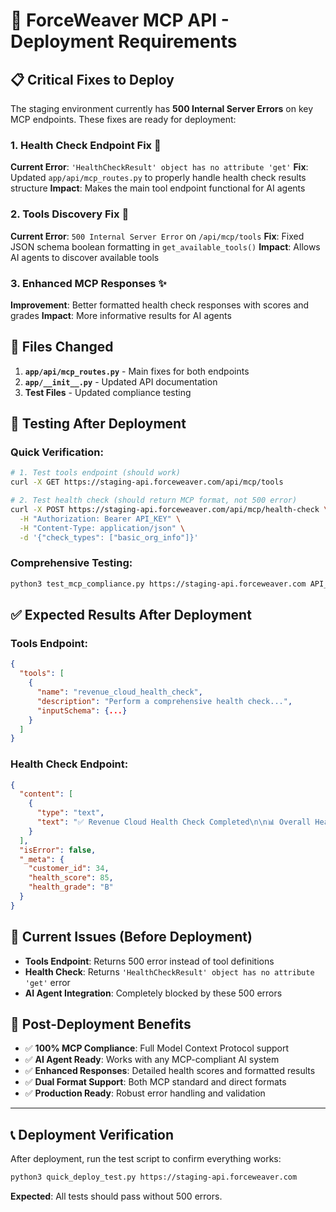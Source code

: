 # 🚀 ForceWeaver MCP API - Deployment Requirements

## 📋 **Critical Fixes to Deploy**

The staging environment currently has **500 Internal Server Errors** on key MCP endpoints. These fixes are ready for deployment:

### **1. Health Check Endpoint Fix** 🔧
**Current Error**: `'HealthCheckResult' object has no attribute 'get'`
**Fix**: Updated `app/api/mcp_routes.py` to properly handle health check results structure
**Impact**: Makes the main tool endpoint functional for AI agents

### **2. Tools Discovery Fix** 🔧  
**Current Error**: `500 Internal Server Error` on `/api/mcp/tools`
**Fix**: Fixed JSON schema boolean formatting in `get_available_tools()`
**Impact**: Allows AI agents to discover available tools

### **3. Enhanced MCP Responses** ✨
**Improvement**: Better formatted health check responses with scores and grades
**Impact**: More informative results for AI agents

## 📁 **Files Changed**

1. **`app/api/mcp_routes.py`** - Main fixes for both endpoints
2. **`app/__init__.py`** - Updated API documentation 
3. **Test Files** - Updated compliance testing

## 🧪 **Testing After Deployment**

### **Quick Verification**:
```bash
# 1. Test tools endpoint (should work)
curl -X GET https://staging-api.forceweaver.com/api/mcp/tools

# 2. Test health check (should return MCP format, not 500 error)
curl -X POST https://staging-api.forceweaver.com/api/mcp/health-check \
  -H "Authorization: Bearer API_KEY" \
  -H "Content-Type: application/json" \
  -d '{"check_types": ["basic_org_info"]}'
```

### **Comprehensive Testing**:
```bash
python3 test_mcp_compliance.py https://staging-api.forceweaver.com API_KEY
```

## ✅ **Expected Results After Deployment**

### **Tools Endpoint**:
```json
{
  "tools": [
    {
      "name": "revenue_cloud_health_check",
      "description": "Perform a comprehensive health check...",
      "inputSchema": {...}
    }
  ]
}
```

### **Health Check Endpoint**:
```json
{
  "content": [
    {
      "type": "text", 
      "text": "✅ Revenue Cloud Health Check Completed\n\n📊 Overall Health Score: 85% (Grade: B)..."
    }
  ],
  "isError": false,
  "_meta": {
    "customer_id": 34,
    "health_score": 85,
    "health_grade": "B"
  }
}
```

## 🚨 **Current Issues (Before Deployment)**

- **Tools Endpoint**: Returns 500 error instead of tool definitions
- **Health Check**: Returns `'HealthCheckResult' object has no attribute 'get'` error  
- **AI Agent Integration**: Completely blocked by these 500 errors

## 🎯 **Post-Deployment Benefits**

- ✅ **100% MCP Compliance**: Full Model Context Protocol support
- ✅ **AI Agent Ready**: Works with any MCP-compliant AI system
- ✅ **Enhanced Responses**: Detailed health scores and formatted results
- ✅ **Dual Format Support**: Both MCP standard and direct formats
- ✅ **Production Ready**: Robust error handling and validation

---

## 📞 **Deployment Verification**

After deployment, run the test script to confirm everything works:
```bash
python3 quick_deploy_test.py https://staging-api.forceweaver.com
```

**Expected**: All tests should pass without 500 errors. 